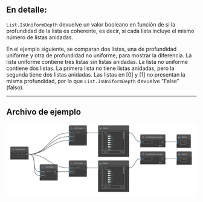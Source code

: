 ## En detalle:
`List.IsUniformDepth` devuelve un valor booleano en función de si la profundidad de la lista es coherente, es decir, si cada lista incluye el mismo número de listas anidadas.

En el ejemplo siguiente, se comparan dos listas, una de profundidad uniforme y otra de profundidad no uniforme, para mostrar la diferencia. La lista uniforme contiene tres listas sin listas anidadas. La lista no uniforme contiene dos listas. La primera lista no tiene listas anidadas, pero la segunda tiene dos listas anidadas. Las listas en [0] y [1] no presentan la misma profundidad, por lo que `List.IsUniformDepth` devuelve "False" (falso).
___
## Archivo de ejemplo

![List.IsUniformDepth](./DSCore.List.IsUniformDepth_img.jpg)
